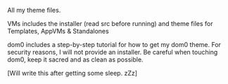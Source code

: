 All my theme files.

VMs includes the installer (read src before running) and theme files for Templates, AppVMs & Standalones

dom0 includes a step-by-step tutorial for how to get my dom0 theme. For security reasons, I will not provide an installer. Be careful when touching dom0, keep it sacred and as clean as possible.

[Will write this after getting some sleep. zZz]
